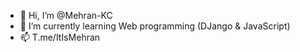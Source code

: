 - 👋 Hi, I’m @Mehran-KC
- 🌱 I’m currently learning Web programming (DJango & JavaScript)
- 📫 T.me/ItIsMehran

<!---
Mehran-KC/Mehran-KC is a ✨ special ✨ repository because its `README.md` (this file) appears on your GitHub profile.
You can click the Preview link to take a look at your changes.
--->
